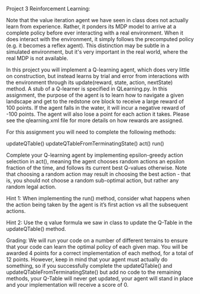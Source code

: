 Project 3 Reinforcement Learning:

Note that the value iteration agent we have seen in class does not actually learn from experience. Rather, it ponders its MDP model to arrive at a complete policy before ever interacting with a real environment. When it does interact with the environment, it simply follows the precomputed policy (e.g. it becomes a reflex agent). This distinction may be subtle in a simulated environment, but it's very important in the real world, where the real MDP is not available.

In this project you will implement a Q-learning agent, which does very little on construction, but instead learns by trial and error from interactions with the environment through its update(reward, state, action, nextState) method. A stub of a Q-learner is specified in QLearning.py. In this assignment, the purpose of the agent is to learn how to navigate a given landscape and get to the redstone ore block to receive a large reward of 100 points. If the agent falls in the water, it will incur a negative reward of -100 points. The agent will also lose a point for each action it takes. Please see the qlearning.xml file for more details on how rewards are assigned.     

For this assignment you will need to complete the following methods:

updateQTable() 
updateQTableFromTerminatingState()
act()
run()  

Complete your Q-learning agent by implementing epsilon-greedy action selection in act(), meaning the agent chooses random actions an epsilon fraction of the time, and follows its current best Q-values otherwise. Note that choosing a random action may result in choosing the best action - that is, you should not choose a random sub-optimal action, but rather any random legal action.

Hint 1: When implementing the run() method, consider what happens when the action being taken by the agent is it’s first action vs all the subsequent actions. 

Hint 2: Use the q value formula we saw in class to update the Q-Table in the updateQTable() method.  

Grading: We will run your code on a number of different terrains to ensure that your code can learn the optimal policy of each given map. You will be awarded 4 points for a correct implementation of each method, for a total of 12 points. However, keep in mind that your agent must actually do something, so if you successfully complete the updateQTable() and updateQTableFromTerminatingState() but add no code to the remaining methods, your Q-Table will never get updated, your agent will stand in place and your implementation will receive a score of 0.
